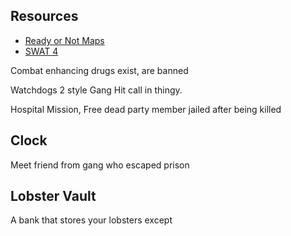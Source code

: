 ## Resources
- [Ready or Not Maps](https://steamcommunity.com/sharedfiles/filedetails/?id=2690490337) 
- [SWAT 4](https://swat-4.fandom.com/wiki/Food_Wall_Restaurant)

Combat enhancing drugs exist, are banned

Watchdogs 2 style Gang Hit call in thingy.

Hospital Mission, Free dead party member jailed after being killed 


## Clock
Meet friend from gang who escaped prison

## Lobster Vault
A bank that stores your lobsters except 
<!--stackedit_data:
eyJoaXN0b3J5IjpbLTM2MjAxMTI2NCw1MzYwODU5Nyw5MTYwMj
YzMDYsMjAxMzg5MDE0Niw3Nzc4MzQwNDYsLTE2ODUyMDg1MzUs
LTI0NTA3NzQzOV19
-->